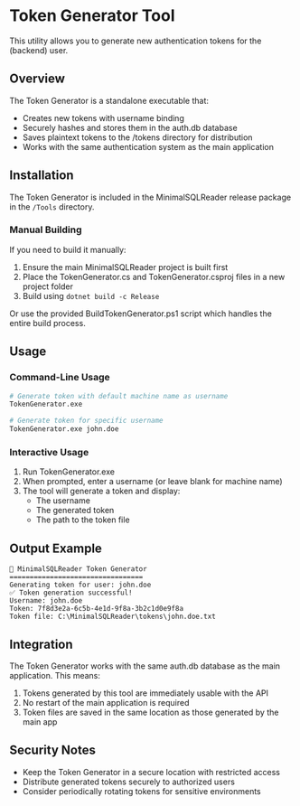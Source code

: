# Token Generator Tool

This utility allows you to generate new authentication tokens for the (backend) user.

## Overview

The Token Generator is a standalone executable that:
- Creates new tokens with username binding
- Securely hashes and stores them in the auth.db database
- Saves plaintext tokens to the /tokens directory for distribution
- Works with the same authentication system as the main application

## Installation

The Token Generator is included in the MinimalSQLReader release package in the `/Tools` directory.

### Manual Building

If you need to build it manually:

1. Ensure the main MinimalSQLReader project is built first
2. Place the TokenGenerator.cs and TokenGenerator.csproj files in a new project folder
3. Build using `dotnet build -c Release`

Or use the provided BuildTokenGenerator.ps1 script which handles the entire build process.

## Usage

### Command-Line Usage

```bash
# Generate token with default machine name as username
TokenGenerator.exe

# Generate token for specific username
TokenGenerator.exe john.doe
```

### Interactive Usage

1. Run TokenGenerator.exe
2. When prompted, enter a username (or leave blank for machine name)
3. The tool will generate a token and display:
   - The username
   - The generated token
   - The path to the token file

## Output Example

```
🔑 MinimalSQLReader Token Generator
=================================
Generating token for user: john.doe
✅ Token generation successful!
Username: john.doe
Token: 7f8d3e2a-6c5b-4e1d-9f8a-3b2c1d0e9f8a
Token file: C:\MinimalSQLReader\tokens\john.doe.txt
```

## Integration

The Token Generator works with the same auth.db database as the main application. This means:

1. Tokens generated by this tool are immediately usable with the API
2. No restart of the main application is required
3. Token files are saved in the same location as those generated by the main app

## Security Notes

- Keep the Token Generator in a secure location with restricted access
- Distribute generated tokens securely to authorized users
- Consider periodically rotating tokens for sensitive environments